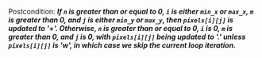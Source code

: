 Postcondition: ***If `n` is greater than or equal to 0, `i` is either `min_x` or `max_x`, `m` is greater than 0, and `j` is either `min_y` or `max_y`, then `pixels[i][j]` is updated to '+'. Otherwise, `n` is greater than or equal to 0, `i` is 0, `m` is greater than 0, and `j` is 0, with `pixels[i][j]` being updated to '.' unless `pixels[i][j]` is 'w', in which case we skip the current loop iteration.***